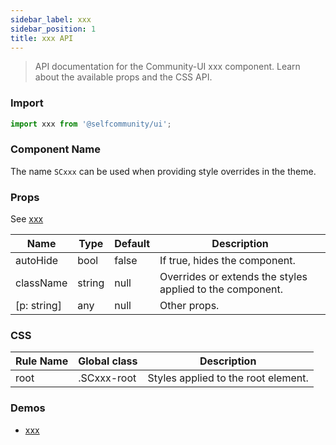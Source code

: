 ```yaml
---
sidebar_label: xxx 
sidebar_position: 1
title: xxx API
---
```


> API documentation for the Community-UI xxx component. Learn about the available props and the CSS API.

### Import 

```jsx
import xxx from '@selfcommunity/ui';
```

### Component Name

The name `SCxxx` can be used when providing style overrides in the theme.


### Props

See [xxx](../Component_API/xxx)

|Name|Type|Default|Description|
|---|---|---|---|
|autoHide|bool|false|If true, hides the component.|
|className|string|null|Overrides or extends the styles applied to the component.|
|[p: string]|any|null|Other props.|


### CSS

|Rule Name|Global class|Description|
|---|---|---|
|root|.SCxxx-root|Styles applied to the root element.|

### Demos

- [xxx](../Components/xxx)